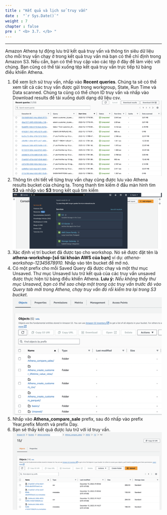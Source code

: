 ```yaml
---
title : "Kết quả và lịch sử truy vấn"
date :  "`r Sys.Date()`" 
weight : 7 
chapter : false
pre : " <b> 3.7. </b> "
---
```

---

Amazon Athena tự động lưu trữ kết quả truy vấn và thông tin siêu dữ liệu cho mỗi truy vấn chạy ở trong kết quả truy vấn mà bạn có thể chỉ định trong Amazon S3. Nếu cần, bạn có thể truy cập vào các tệp ở đây để làm việc với chúng. Bạn cũng có thể tải xuống tệp kết quả truy vấn trực tiếp từ bảng điều khiển Athena.

1. Để xem lịch sử truy vấn, nhấp vào **Recent queries**. Chúng ta sẽ có thể xem tất cả các truy vấn được gửi trong workgroup, State, Run Time và Data scanned. Chúng ta cũng có thể chọn ID truy vấn và nhấp vào Download results để tải xuống dưới dạng dữ liệu csv.
![image](<hinh 48.png>)
2. Thông tin chi tiết về từng truy vấn chạy cũng được lưu vào Athena results bucket của chúng ta. Trong thanh tìm kiếm ở đầu màn hình tìm **S3** và nhấp vào **S3** trong kết quả tìm kiếm
![image](<hinh 49.png>)
3. Xác định vị trí bucket đã được tạo cho workshop. Nó sẽ được đặt tên là **athena-workshop-[số tài khoản AWS của bạn]** ví dụ: *athena-workshop-12345678910.* Nhấp vào tên bucket để mở nó.
4. Có một prefix cho mỗi Saved Query đã được chạy và một thư mục Unsaved. Thư mục Unsaved lưu trữ kết quả của các truy vấn unsaved được thực hiện từ bảng điều khiển Athena. **Lưu ý:** *Nếu không thấy thư mục Unsaved, bạn có thể sao chép một trong các truy vấn trước đó vào Query tab mới trong Athena, chạy truy vấn đó rồi kiểm tra lại trong S3 bucket.*
![image](<hinh 50.png>)
5.  Nhấp vào **Athena_compare_sale** prefix, sau đó nhấp vào prefix Year,prefix Month và prefix Day.
6. Bạn sẽ thấy kết quả được lưu trữ với id truy vấn.
![image](<hinh 51.png>)